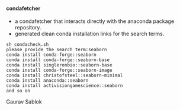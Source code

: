 #### condafetcher

- a condafetcher that interacts directly with the anaconda package repository.
- generated clean conda installation links for the search terms.
```
sh condacheck.sh
please provide the search term:seaborn
conda install conda-forge::seaborn 
conda install conda-forge::seaborn-base 
conda install singleronbio::seaborn-base 
conda install conda-forge::seaborn-image 
conda install christofsteel::seaborn-minimal 
conda install anaconda::seaborn 
conda install activisiongamescience::seaborn
and so on 
```

Gaurav Sablok
